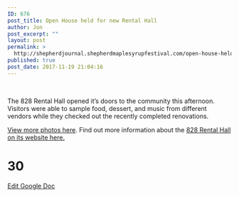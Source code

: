 ```yaml
---
ID: 676
post_title: Open House held for new Rental Hall
author: Jon
post_excerpt: ""
layout: post
permalink: >
  http://shepherdjournal.shepherdmaplesyrupfestival.com/open-house-held-for-new-rental-hall
published: true
post_date: 2017-11-19 21:04:16
---
```

&nbsp;

The 828 Rental Hall opened it’s doors to the community this afternoon. Visitors were able to sample food, dessert, and music from different vendors while they checked out the recently completed renovations.

<a href="https://www.facebook.com/pg/shepherdjournal/photos/?tab=album&amp;album_id=10156027779130921">View more photos here</a>. Find out more information about the <a href="http://www.shepherdrentalhall.com/">828 Rental Hall on its website here.</a>

# 30 #

<a href="https://docs.google.com/document/d/1mu8ml2IO3zHhg-EhRuAEuUtYdC8roVmGmNdxPxdHUzo/edit?usp=sharing">Edit Google Doc</a>